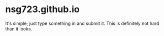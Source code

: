 # nsg723.github.io
It's simple; just type something in and submit it. This is definitely not hard than it looks.
